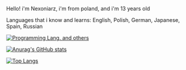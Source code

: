 Hello! i'm Nexoniarz, i'm from poland, and i'm 13 years old

Languages that i know and learns: English, Polish, German, Japanese, Spain, Russian

[![Programming Lang. and others](https://skillicons.dev/icons?i=html,css,blender,windows,linux)](https://skillicons.dev)

[![Anurag's GitHub stats](https://github-readme-stats.vercel.app/api?username=Nexoniarz)](https://github.com/anuraghazra/github-readme-stats)

[![Top Langs](https://github-readme-stats.vercel.app/api/top-langs/?username=Nexoniarz&layout=compact)](https://github.com/anuraghazra/github-readme-stats)
